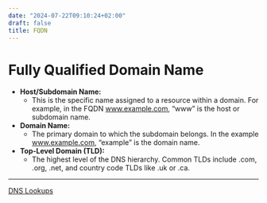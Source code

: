 ```yaml
---
date: "2024-07-22T09:10:24+02:00"
draft: false
title: FQDN
---
```


# Fully Qualified Domain Name

-   **Host/Subdomain Name:**
    -   This is the specific name assigned to a resource within a
        domain. For example, in the FQDN www.example.com, “www” is the
        host or subdomain name.
-   **Domain Name:**
    -   The primary domain to which the subdomain belongs. In the
        example www.example.com, “example” is the domain name.
-   **Top-Level Domain (TLD):**
    -   The highest level of the DNS hierarchy. Common TLDs include
        .com, .org, .net, and country code TLDs like .uk or .ca.

------------------------------------------------------------------------

[DNS Lookups](/Notes/posts/Network/DNS_Queries.md#lookups)
